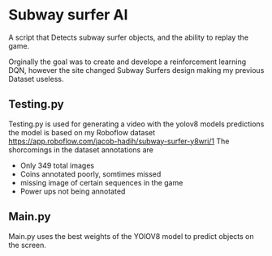 # Subway surfer AI
A script that Detects subway surfer objects, and the ability to replay the game.

Orginally the goal was to create and develope a reinforcement learning DQN, however the site changed Subway Surfers design making my previous Dataset useless.

## Testing.py 
Testing.py is used for generating a video with the yolov8 models predictions the model is based on my Roboflow dataset https://app.roboflow.com/jacob-hadih/subway-surfer-y8wri/1
The shorcomings in the dataset annotations are
- Only 349 total images
- Coins annotated poorly, somtimes missed
- missing image of certain sequences in the game
- Power ups not being annotated

## Main.py
Main.py uses the best weights of the YOlOV8 model to predict objects on the screen.


